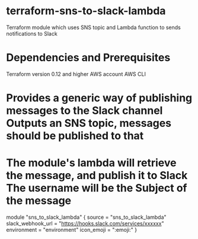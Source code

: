 # terraform-sns-to-slack-lambda
Terraform module which uses SNS topic and Lambda function to sends notifications to Slack


# Dependencies and Prerequisites
Terraform version 0.12 and higher
AWS account
AWS CLI

# Provides a generic way of publishing messages to the Slack channel Outputs an SNS topic, messages should be published to that
# The module's lambda will retrieve the message, and publish it to Slack The username will be the Subject of the message

module "sns_to_slack_lambda" {
    source            = "sns_to_slack_lambda"
    slack_webhook_url = "https://hooks.slack.com/services/xxxxxx"
    environment       = "environment"
    icon_emoji        = ":emoji:"
}
